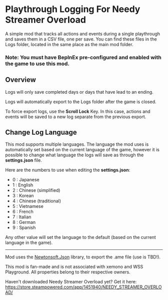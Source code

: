 # Playthrough Logging For Needy Streamer Overload

A simple mod that tracks all actions and events during a single playthrough and saves them in a CSV file, one per save.
You can find these files in the Logs folder, located in the same place as the main mod folder.

### Note: You must have BepInEx pre-configured and enabled with the game to use this mod.

## Overview

Logs will only save completed days or days that have lead to an ending.

Logs will automatically export to the Logs folder after the game is closed. 

To force export logs, use the **Scroll Lock** Key. In this case, actions and events will be saved to a new log separate from the previous export.

## Change Log Language

This mod supports multiple languages. The language the mod uses is automatically set based on the current language of the game, however it is possible to change what language the logs will save as through the **settings.json** file.

Here are the numbers to use when editing the **settings.json**:

- 0 : Japanese
- 1 : English
- 2 : Chinese (simplified)
- 3 : Korean
- 4 : Chinese (traditional)
- 5 : Vietnamese
- 6 : French
- 7 : Italian
- 8 : German
- 9 : Spanish

Any other value will set the language to the default (based on the current language in the game).

-----

Mod uses the [Newtonsoft.Json](https://github.com/JamesNK/Newtonsoft.Json) library, to export the .ame file (use is TBD!).


This mod is fan-made and is not associated with xemono and WSS Playground. All properties belong to their respective owners.

Haven't downloaded Needy Streamer Overload yet? Get it here: https://store.steampowered.com/app/1451940/NEEDY_STREAMER_OVERLOAD/
